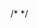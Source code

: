 <!DOCTYPE html>
<html lang="en">
    <head>
        /* <meta charset="UTF-8"> */
        <meta name="viewport" content="width=device-width, initial-scale=1.0">
        <title>Virtue Greens</title>
        <style>
            body {
                background-color: sagegreen
                color: black
                font-family: quicksand
                text-align: center;
                padding: 50px
            }
        </style>
    </head>
</html>

